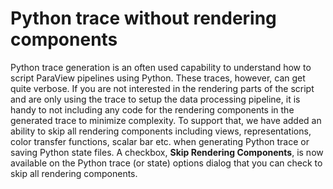 # Python trace without rendering components

Python trace generation is an often used capability to understand
how to script ParaView pipelines using Python. These traces, however, can
get quite verbose. If you are not interested in the rendering parts of the script
and are only using the trace to setup the data processing pipeline, it is handy to not
including any code for the rendering components in the generated trace to minimize complexity.
To support that, we have added an ability to skip all rendering components including views, representations, color transfer functions, scalar bar etc. when generating Python trace or
saving Python state files. A checkbox, **Skip Rendering Components**, is now available on
the Python trace (or state) options dialog that you can check to skip all rendering components.
